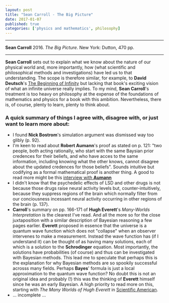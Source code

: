 ```yaml
---
layout: post
title: "Sean Carroll - The Big Picture"
date: 2017-01-07
published: true
categories: ['physics and mathematics', philosophy]
---
```



***
<b>Sean Carroll</b> 2016. _The Big Picture_. New York: Dutton, 470 pp.

***

**Sean Carroll** sets out to explain what we know about the nature of our physical world and, more importantly, how (what scientific and philosophical methods and investigations) have led us to that understanding.  The scope is therefore similar, for example, to **David Deutsch**'s [The Beginning of Infinity](http://timeteam.github.io/physics%20and%20mathematics/philosophy/2014/12/12/The-Beginning-of-Infinity.html) but lacking that book's exciting vision of what an infinite universe really implies.  To my mind, **Sean Carroll**'s treatment is too heavy on philosophy at the expense of the foundations of mathematics and physics for a book with this ambition. Nevertheless, there is, of course, plenty to learn, plenty to think about.  

### A quick summary of things I agree with, disagree with, or just want to learn more about:

  * I found **Nick Bostrom**'s simulation argument was dismissed way too glibly (p. 92).  
  * I'm keen to read about **Robert Aumann**'s proof as stated on p. 121: "two people, both acting rationally, who start with the same Baysian prior credences for their beliefs, and who have acces to the same information, including knowing what the other knows, cannot disagree about the updated credences for those beliefs".  Sounds intuitive but codifying as a formal mathematical proof is another thing.  A good to read more might be this [interview with **Aumann**](http://www.ma.huji.ac.il/hart/papers/md-publ-aumann.pdf)
  * I didn't know that the psychedelic effects of LSD and other drugs is not because those drugs raise neural activity levels but, counter-intuitively, because they suppress regions of the brain which normally filter from our conciousness incessant neural activity occurring in other regions of the brain (p. 137).
  *  **Carroll**'s summary on pp. 166-171 of **Hugh Everett**'s _Many-Worlds Interpretation_ is the clearest I've read.  And all the more so for the close juxtaposition with a similar description of Bayesian reasoning a few pages earlier.  **Everett** proposed in essence that the universe is a quantum wave function which does not "collapse" when an observer intervenes to make a measurement.  Instead the wave function has (if I understand it) can be thought of as having many solutions, each of which is a solution to the **Schrodinger** equation.  Most importantly, the solutions have probabilities (of course) and thus can be investigated with Bayesian methods.  This lead me to speculate that perhaps this is the explanation for why Bayesian methods are so spookily successful acrosss many fields.  Perhaps **Bayes**' formula is just a local approximation to the quantum wave function?  No doubt this is not an original idea and probably (!) this was the thinking of **Everett** himself since he was an early Bayesian.  A high priority to read more on this, starting with _The Many Worlds of Hugh Everett_ in [Scientific American](https://www.scientificamerican.com/article/hugh-everett-biography/).
  * ... incomplete ...




